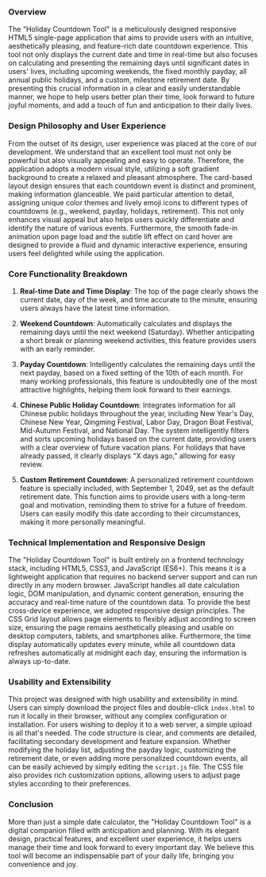 ### Overview

The "Holiday Countdown Tool" is a meticulously designed responsive HTML5 single-page application that aims to provide users with an intuitive, aesthetically pleasing, and feature-rich date countdown experience. This tool not only displays the current date and time in real-time but also focuses on calculating and presenting the remaining days until significant dates in users' lives, including upcoming weekends, the fixed monthly payday, all annual public holidays, and a custom, milestone retirement date. By presenting this crucial information in a clear and easily understandable manner, we hope to help users better plan their time, look forward to future joyful moments, and add a touch of fun and anticipation to their daily lives.

### Design Philosophy and User Experience

From the outset of its design, user experience was placed at the core of our development. We understand that an excellent tool must not only be powerful but also visually appealing and easy to operate. Therefore, the application adopts a modern visual style, utilizing a soft gradient background to create a relaxed and pleasant atmosphere. The card-based layout design ensures that each countdown event is distinct and prominent, making information glanceable. We paid particular attention to detail, assigning unique color themes and lively emoji icons to different types of countdowns (e.g., weekend, payday, holidays, retirement). This not only enhances visual appeal but also helps users quickly differentiate and identify the nature of various events. Furthermore, the smooth fade-in animation upon page load and the subtle lift effect on card hover are designed to provide a fluid and dynamic interactive experience, ensuring users feel delighted while using the application.

### Core Functionality Breakdown

1.  **Real-time Date and Time Display**: The top of the page clearly shows the current date, day of the week, and time accurate to the minute, ensuring users always have the latest time information.

2.  **Weekend Countdown**: Automatically calculates and displays the remaining days until the next weekend (Saturday). Whether anticipating a short break or planning weekend activities, this feature provides users with an early reminder.

3.  **Payday Countdown**: Intelligently calculates the remaining days until the next payday, based on a fixed setting of the 10th of each month. For many working professionals, this feature is undoubtedly one of the most attractive highlights, helping them look forward to their earnings.

4.  **Chinese Public Holiday Countdown**: Integrates information for all Chinese public holidays throughout the year, including New Year's Day, Chinese New Year, Qingming Festival, Labor Day, Dragon Boat Festival, Mid-Autumn Festival, and National Day. The system intelligently filters and sorts upcoming holidays based on the current date, providing users with a clear overview of future vacation plans. For holidays that have already passed, it clearly displays "X days ago," allowing for easy review.

5.  **Custom Retirement Countdown**: A personalized retirement countdown feature is specially included, with September 1, 2049, set as the default retirement date. This function aims to provide users with a long-term goal and motivation, reminding them to strive for a future of freedom. Users can easily modify this date according to their circumstances, making it more personally meaningful.

### Technical Implementation and Responsive Design

The "Holiday Countdown Tool" is built entirely on a frontend technology stack, including HTML5, CSS3, and JavaScript (ES6+). This means it is a lightweight application that requires no backend server support and can run directly in any modern browser. JavaScript handles all date calculation logic, DOM manipulation, and dynamic content generation, ensuring the accuracy and real-time nature of the countdown data. To provide the best cross-device experience, we adopted responsive design principles. The CSS Grid layout allows page elements to flexibly adjust according to screen size, ensuring the page remains aesthetically pleasing and usable on desktop computers, tablets, and smartphones alike. Furthermore, the time display automatically updates every minute, while all countdown data refreshes automatically at midnight each day, ensuring the information is always up-to-date.

### Usability and Extensibility

This project was designed with high usability and extensibility in mind. Users can simply download the project files and double-click `index.html` to run it locally in their browser, without any complex configuration or installation. For users wishing to deploy it to a web server, a simple upload is all that's needed. The code structure is clear, and comments are detailed, facilitating secondary development and feature expansion. Whether modifying the holiday list, adjusting the payday logic, customizing the retirement date, or even adding more personalized countdown events, all can be easily achieved by simply editing the `script.js` file. The CSS file also provides rich customization options, allowing users to adjust page styles according to their preferences.

### Conclusion

More than just a simple date calculator, the "Holiday Countdown Tool" is a digital companion filled with anticipation and planning. With its elegant design, practical features, and excellent user experience, it helps users manage their time and look forward to every important day. We believe this tool will become an indispensable part of your daily life, bringing you convenience and joy.


